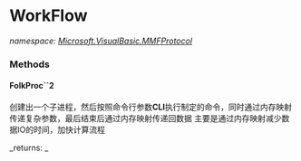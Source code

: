 ﻿
# WorkFlow
_namespace: [Microsoft.VisualBasic.MMFProtocol](N-Microsoft.VisualBasic.MMFProtocol.md)_



### Methods

#### FolkProc``2
创建出一个子进程，然后按照命令行参数**CLI**执行制定的命令，同时通过内存映射传递复杂参数，最后结束后通过内存映射传递回数据
 主要是通过内存映射减少数据IO的时间，加快计算流程

_returns: _



